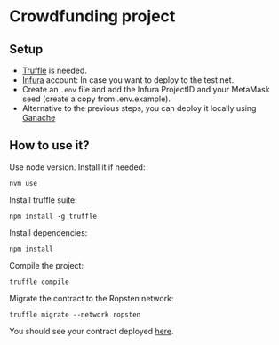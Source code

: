 # Crowdfunding project

## Setup
- [Truffle](https://www.trufflesuite.com/) is needed.
- [Infura](https://infura.io/) account:  In case you  want to deploy to the test net.
- Create an `.env` file and add the Infura ProjectID and your MetaMask seed (create a copy from .env.example).
- Alternative to the previous steps, you can deploy it locally using [Ganache](https://www.trufflesuite.com/ganache)

## How to use it?
Use node version. Install it if needed:
```
nvm use
```

Install truffle suite:
```
npm install -g truffle
```

Install dependencies:
```
npm install
```

Compile the project:
```
truffle compile
```

Migrate the contract to the Ropsten network:
```
truffle migrate --network ropsten
```

You should see your contract deployed [here](https://ropsten.etherscan.io/).



